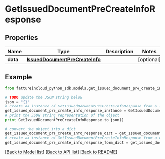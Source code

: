 # GetIssuedDocumentPreCreateInfoResponse


## Properties
Name | Type | Description | Notes
------------ | ------------- | ------------- | -------------
**data** | [**IssuedDocumentPreCreateInfo**](IssuedDocumentPreCreateInfo.md) |  | [optional] 

## Example

```python
from fattureincloud_python_sdk.models.get_issued_document_pre_create_info_response import GetIssuedDocumentPreCreateInfoResponse

# TODO update the JSON string below
json = "{}"
# create an instance of GetIssuedDocumentPreCreateInfoResponse from a JSON string
get_issued_document_pre_create_info_response_instance = GetIssuedDocumentPreCreateInfoResponse.from_json(json)
# print the JSON string representation of the object
print GetIssuedDocumentPreCreateInfoResponse.to_json()

# convert the object into a dict
get_issued_document_pre_create_info_response_dict = get_issued_document_pre_create_info_response_instance.to_dict()
# create an instance of GetIssuedDocumentPreCreateInfoResponse from a dict
get_issued_document_pre_create_info_response_form_dict = get_issued_document_pre_create_info_response.from_dict(get_issued_document_pre_create_info_response_dict)
```
[[Back to Model list]](../README.md#documentation-for-models) [[Back to API list]](../README.md#documentation-for-api-endpoints) [[Back to README]](../README.md)


